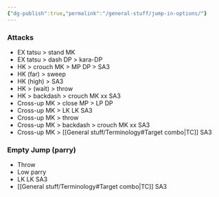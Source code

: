 ```yaml
---
{"dg-publish":true,"permalink":"/general-stuff/jump-in-options/"}
---
```


### Attacks
- EX tatsu > stand MK
- EX tatsu > dash DP > kara-DP
- HK > crouch MK > MP DP > SA3
- HK (far) > sweep
- HK (high) > SA3
- HK > (wait) > throw
- HK > backdash > crouch MK xx SA3
- Cross-up MK > close MP > LP DP
- Cross-up MK > LK LK SA3
- Cross-up MK > throw
- Cross-up MK > backdash > crouch MK xx SA3
- Cross-up MK > [[General stuff/Terminology#Target combo\|TC]] SA3
### Empty Jump (parry)
- Throw
- Low parry
- LK LK SA3
- [[General stuff/Terminology#Target combo\|TC]] SA3
